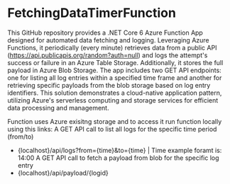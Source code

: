 # FetchingDataTimerFunction

This GitHub repository provides a .NET Core 6 Azure Function App designed for automated data fetching and logging. Leveraging Azure Functions, it periodically (every minute) retrieves data from a public API (https://api.publicapis.org/random?auth=null) and logs the attempt's success or failure in an Azure Table Storage. Additionally, it stores the full payload in Azure Blob Storage. The app includes two GET API endpoints: one for listing all log entries within a specified time frame and another for retrieving specific payloads from the blob storage based on log entry identifiers. This solution demonstrates a cloud-native application pattern, utilizing Azure's serverless computing and storage services for efficient data processing and management.

Function uses Azure exisitng storage and to access it run function locally using this links:
A GET API call to list all logs for the specific time period (from/to)
  - {localhost}/api/logs?from={time}&to={time} | Time example foramt is: 14:00
A GET API call to fetch a payload from blob for the specific log entry
  - {localhost}/api/payload/{logid}
